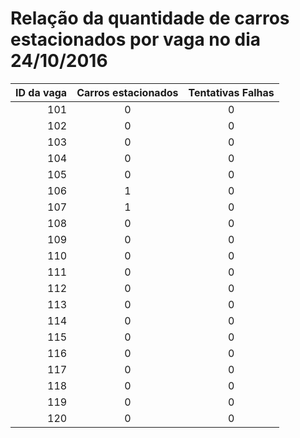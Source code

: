 Relação da quantidade de carros estacionados por vaga no dia 24/10/2016
===
| ID da vaga | Carros estacionados | Tentativas Falhas |
| ---------: | :-----------------: | :---------------: |
| 101 | 0 | 0 |
| 102 | 0 | 0 |
| 103 | 0 | 0 |
| 104 | 0 | 0 |
| 105 | 0 | 0 |
| 106 | 1 | 0 |
| 107 | 1 | 0 |
| 108 | 0 | 0 |
| 109 | 0 | 0 |
| 110 | 0 | 0 |
| 111 | 0 | 0 |
| 112 | 0 | 0 |
| 113 | 0 | 0 |
| 114 | 0 | 0 |
| 115 | 0 | 0 |
| 116 | 0 | 0 |
| 117 | 0 | 0 |
| 118 | 0 | 0 |
| 119 | 0 | 0 |
| 120 | 0 | 0 |
